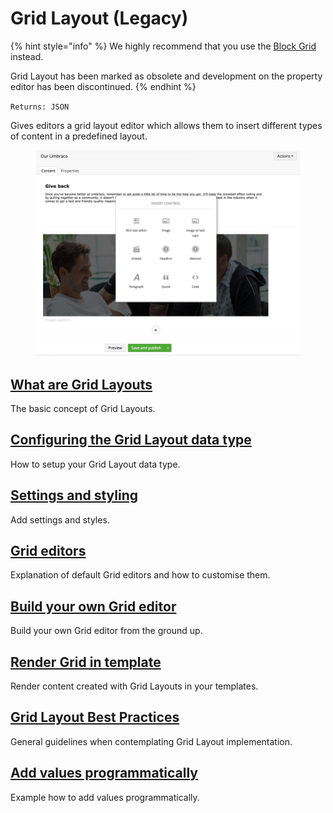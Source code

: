 # Grid Layout (Legacy)

{% hint style="info" %}
We highly recommend that you use the [Block Grid](../../block-editor/block-grid-editor.md) instead.

Grid Layout has been marked as obsolete and development on the property editor has been discontinued.
{% endhint %}

`Returns: JSON`

Gives editors a grid layout editor which allows them to insert different types of content in a predefined layout.

<figure><img src="../../../../../../.gitbook/assets/editor.png" alt=""><figcaption></figcaption></figure>

## [What are Grid Layouts](what-are-grid-layouts.md)

The basic concept of Grid Layouts.

## [Configuring the Grid Layout data type](configuring-the-grid-layout-datatype.md)

How to setup your Grid Layout data type.

## [Settings and styling](settings-and-styles.md)

Add settings and styles.

## [Grid editors](grid-editors.md)

Explanation of default Grid editors and how to customise them.

## [Build your own Grid editor](build-your-own-editor.md)

Build your own Grid editor from the ground up.

## [Render Grid in template](render-grid-in-template.md)

Render content created with Grid Layouts in your templates.

## [Grid Layout Best Practices](grid-layout-best-practices.md)

General guidelines when contemplating Grid Layout implementation.

## [Add values programmatically](add-value-programmatically.md)

Example how to add values programmatically.
